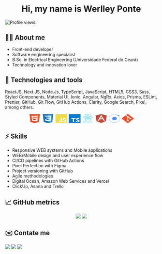 <h1 align="center">Hi, my name is Werlley Ponte</h1>
<p align="left"><img src="https://komarev.com/ghpvc/?username=werlleyg&color=yellow" alt="Profile views" /></p>


## 👨‍💻 About me
- Front-end developer
- Software engineering specialist
- B.Sc. in Electrical Engineering (Universidade Federal do Ceará)
- Technology and innovation lover

 ## 👾 Technologies and tools
ReactJS, Next.JS, Node.Js, TypeScript, JavaScript, HTML5, CSS3, Sass, Styled Components, Material UI, Ionic, Angular, NgRx, Axios, Prisma, ESLint, Prettier, GitHub, Git Flow, GitHub Actions, Clarity, Google Search, Pixel, among others.
<div align="center"> 
  <div style="display: inline_block">
   <img align="center" alt="HTML icon" height="30" width="40" src="https://raw.githubusercontent.com/devicons/devicon/master/icons/html5/html5-original.svg">
   <img align="center" alt="CSS icon" height="30" width="40" src="https://raw.githubusercontent.com/devicons/devicon/master/icons/css3/css3-original.svg">
   <img align="center" alt="JavaScript icon" height="30" width="40" src="https://raw.githubusercontent.com/devicons/devicon/master/icons/javascript/javascript-plain.svg">
   <img align="center" alt="Typescript  icon" height="30" width="40" src="https://raw.githubusercontent.com/devicons/devicon/master/icons/typescript/typescript-plain.svg">
   <img align="center" alt="React.js icon" height="30" width="40" src="https://raw.githubusercontent.com/devicons/devicon/master/icons/react/react-original-wordmark.svg">
   <img align="center" alt="Angular.js icon" height="30" width="40" src="https://raw.githubusercontent.com/devicons/devicon/master/icons/angularjs/angularjs-plain.svg">
   <img align="center" alt="Ionic icon" height="30" width="40" src="https://raw.githubusercontent.com/devicons/devicon/master/icons/ionic/ionic-original.svg">
   <img align="center" alt="Git icon" height="30" width="40" src="https://raw.githubusercontent.com/devicons/devicon/master/icons/git/git-original.svg">
 </div>
</div>
  
## ⚡ Skills
- Responsive WEB systems and Mobile applications
- WEB/Mobile design and user experience flow
- CI/CD pipelines with GitHub Actions
- Pixel Perfection with Figma
- Project versioning with GitHub
- Agile methodologies
- Digital Ocean, Amazon Web Services and Vercel
- ClickUp, Asana and Trello

## 📈 GitHub metrics
<div align="center">
  <img width="55.5%" src="https://github-readme-stats.vercel.app/api?username=werlleyg&show_icons=true" />
  <img  width="41.9%" src="https://github-readme-stats.vercel.app/api/top-langs?username=werlleyg&layout=compact&langs_count=8" style="flex:2"/>
</div>

## ✉️ Contate me

<div>
    <a href="https://www.linkedin.com/in/werlleyg" target="_blank"><img src="https://img.shields.io/badge/-LinkedIn-%230077B5?style=for-the-badge&logo=linkedin&logoColor=white" target="_blank"></a> 
  <a href="https://www.instagram.com/werlleyg/" target="_blank"><img src="https://img.shields.io/badge/-Instagram-%23E4405F?style=for-the-badge&logo=instagram&logoColor=white" target="_blank"></a>
  <a href = "mailto:werlleyponte.eng@gmail.com"><img src="https://img.shields.io/badge/-Gmail-%23333?style=for-the-badge&logo=gmail&logoColor=white" target="_blank"></a>
 
</div>
